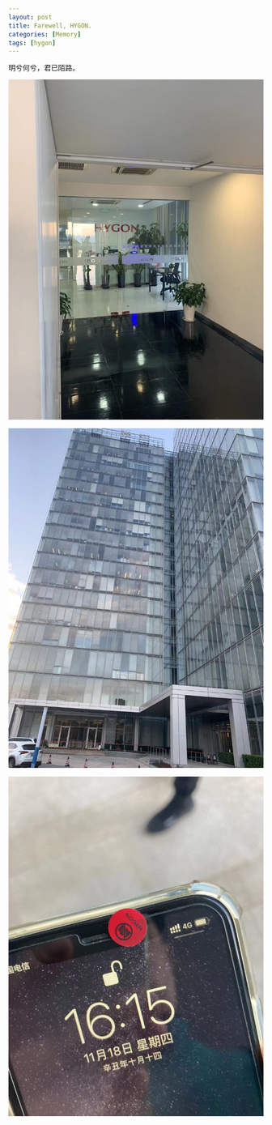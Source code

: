 ```yaml
---
layout: post
title: Farewell, HYGON.
categories: [Memory]
tags: [hygon]
---
```


明兮何兮，君已陌路。

![farewellhygon1](/images/farewell-hygon-1.jpg)

![farewellhygon2](/images/farewell-hygon-2.jpg)

![farewellhygon3](/images/farewell-hygon-3.jpg)

